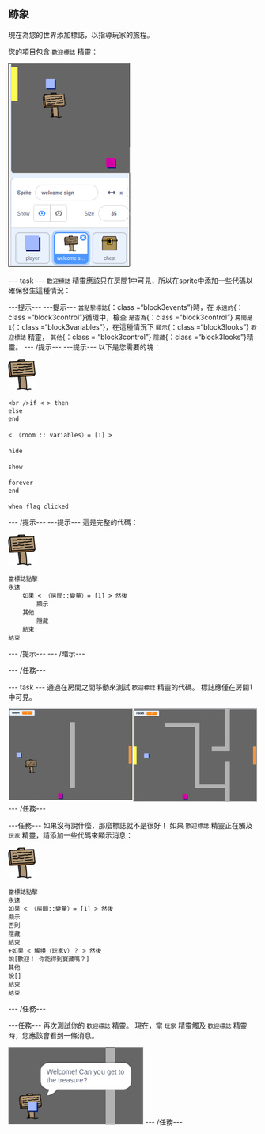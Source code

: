 ## 跡象

現在為您的世界添加標誌，以指導玩家的旅程。

您的項目包含 `歡迎標誌` 精靈：

![截圖](images/world-sign.png)

\--- task \--- `歡迎標誌` 精靈應該只在房間1中可見，所以在sprite中添加一些代碼以確保發生這種情況：

\---提示\--- \---提示\--- `當點擊標誌`{：class =“block3events”}時，在 `永遠的`{：class =“block3control”}循環中，檢查 `是否為`{：class =“block3control”} `房間是1`{：class =“block3variables”}，在這種情況下 `顯示`{：class =“block3looks”} `歡迎標誌` 精靈， `其他`{：class = “block3control”} `隱藏`{：class =“block3looks”}精靈。 \--- /提示\--- \---提示\--- 以下是您需要的塊：

![標誌](images/sign.png)

```blocks3
<br />if < > then
else
end

< （room :: variables）= [1] >

hide

show

forever
end

when flag clicked

```

\--- /提示\--- \---提示\--- 這是完整的代碼：

![標誌](images/sign.png)

```blocks3
當標誌點擊
永遠
    如果 < （房間::變量）= [1] > 然後
        顯示
    其他
        隱藏
    結束
結束
```

\--- /提示\--- \--- /暗示\---

\--- /任務\---

\--- task \--- 通過在房間之間移動來測試 `歡迎標誌` 精靈的代碼。 標誌應僅在房間1中可見。

![截圖](images/world-sign-test.png) \--- /任務\---

\---任務\--- 如果沒有說什麼，那麼標誌就不是很好！ 如果 `歡迎標誌` 精靈正在觸及 `玩家` 精靈，請添加一些代碼來顯示消息：

![標誌](images/sign.png)

```blocks3
當標誌點擊
永遠
如果 < （房間::變量）= [1] > 然後
顯示
否則
隱藏
結束
+如果 < 觸摸（玩家v）？ > 然後
說[歡迎！ 你能得到寶藏嗎？]
其他
說[]
結束
結束
```

\--- /任務\---

\---任務\--- 再次測試你的 `歡迎標誌` 精靈。 現在，當 `玩家` 精靈觸及 `歡迎標誌` 精靈時，您應該會看到一條消息。

![截圖](images/world-sign-test2.png) \--- /任務\---